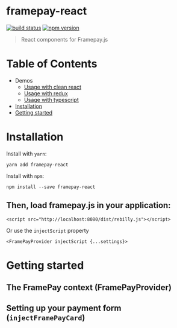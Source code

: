 # framepay-react

[![build status](https://img.shields.io/travis/###)](https://travis-ci.org/###)
[![npm version](https://img.shields.io/npm/v/###?style=flat-square)](https://www.npmjs.com/package/###)

> React components for Framepay.js


# Table of Contents

- Demos
  - [Usage with clean react](#usage-with-clean-react)
  - [Usage with redux](#usage-with-redux)
  - [Usage with typescript](#usage-with-typescript)
- [Installation](#installation)
- [Getting started](#getting-started)

# Installation
Install with `yarn`:
```
yarn add framepay-react
```

Install with `npm`:
```
npm install --save framepay-react
```

## Then, load framepay.js in your application:
```
<script src="http://localhost:8080/dist/rebilly.js"></script> 
```
Or use the `injectScript` property 
```
<FramePayProvider injectScript {...settings}>
```



# Getting started

## The FramePay context (FramePayProvider)

## Setting up your payment form (`injectFramePayCard`)
